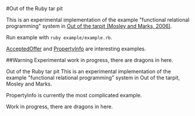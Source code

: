 #Out of the Ruby tar pit

This is an experimental implementation of the example "functional relational programming" system in [Out of the tarpit (Mosley and Marks, 2006)](http://shaffner.us/cs/papers/tarpit.pdf).

Run example with `ruby example/example.rb`.

[AcceptedOffer](example/derived-relations/accepted-offer.rb) and [PropertyInfo](example/derived-relations/property-info.rb) are interesting examples.


##Warning
Experimental work in progress, there are dragons in here.

Out of the Ruby tar pit
This is an experimental implementation of the example "functional relational programming" system in Out of the tarpit, Mosley and Marks.

PropertyInfo is currently the most complicated example.

Work in progress, there are dragons in here.